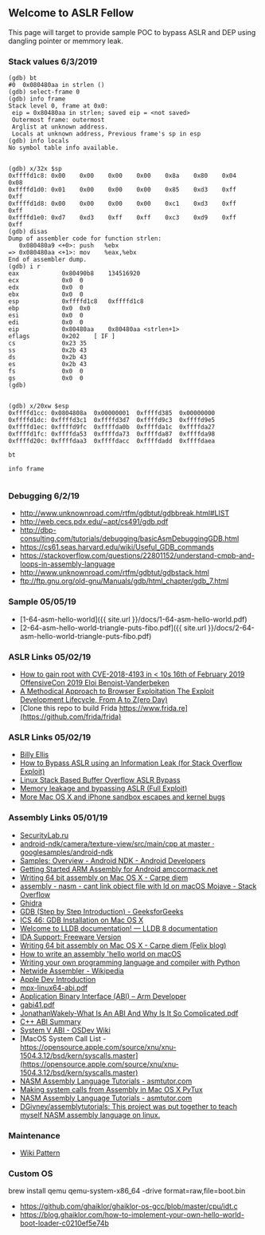 ## Welcome to ASLR Fellow

This page will target to provide sample POC to bypass ASLR and DEP using dangling pointer or memmory leak.

### Stack values 6/3/2019

```
(gdb) bt
#0  0x080480aa in strlen ()
(gdb) select-frame 0
(gdb) info frame
Stack level 0, frame at 0x0:
 eip = 0x80480aa in strlen; saved eip = <not saved>
 Outermost frame: outermost
 Arglist at unknown address.
 Locals at unknown address, Previous frame's sp in esp
(gdb) info locals
No symbol table info available.


(gdb) x/32x $sp
0xffffd1c8:	0x00	0x00	0x00	0x00	0x8a	0x80	0x04	0x08
0xffffd1d0:	0x01	0x00	0x00	0x00	0x85	0xd3	0xff	0xff
0xffffd1d8:	0x00	0x00	0x00	0x00	0xc1	0xd3	0xff	0xff
0xffffd1e0:	0xd7	0xd3	0xff	0xff	0xc3	0xd9	0xff	0xff
(gdb) disas
Dump of assembler code for function strlen:
   0x080480a9 <+0>:	push   %ebx
=> 0x080480aa <+1>:	mov    %eax,%ebx
End of assembler dump.
(gdb) i r
eax            0x80490b8	134516920
ecx            0x0	0
edx            0x0	0
ebx            0x0	0
esp            0xffffd1c8	0xffffd1c8
ebp            0x0	0x0
esi            0x0	0
edi            0x0	0
eip            0x80480aa	0x80480aa <strlen+1>
eflags         0x202	[ IF ]
cs             0x23	35
ss             0x2b	43
ds             0x2b	43
es             0x2b	43
fs             0x0	0
gs             0x0	0
(gdb) 


(gdb) x/20xw $esp
0xffffd1cc:	0x0804808a	0x00000001	0xffffd385	0x00000000
0xffffd1dc:	0xffffd3c1	0xffffd3d7	0xffffd9c3	0xffffd9e5
0xffffd1ec:	0xffffd9fc	0xffffda0b	0xffffda1c	0xffffda27
0xffffd1fc:	0xffffda53	0xffffda73	0xffffda87	0xffffda98
0xffffd20c:	0xffffdaa3	0xffffdacc	0xffffdadd	0xffffdaea

bt

info frame


```

### Debugging 6/2/19

* http://www.unknownroad.com/rtfm/gdbtut/gdbbreak.html#LIST
* http://web.cecs.pdx.edu/~apt/cs491/gdb.pdf
* http://dbp-consulting.com/tutorials/debugging/basicAsmDebuggingGDB.html
* https://cs61.seas.harvard.edu/wiki/Useful_GDB_commands
* https://stackoverflow.com/questions/22801152/understand-cmpb-and-loops-in-assembly-language
* http://www.unknownroad.com/rtfm/gdbtut/gdbstack.html
* ftp://ftp.gnu.org/old-gnu/Manuals/gdb/html_chapter/gdb_7.html


### Sample 05/05/19

* [1-64-asm-hello-world]({{ site.url }}/docs/1-64-asm-hello-world.pdf)
* [2-64-asm-hello-world-triangle-puts-fibo.pdf]({{ site.url }}/docs/2-64-asm-hello-world-triangle-puts-fibo.pdf)

### ASLR Links 05/02/19
- [How to gain root with CVE-2018-4193 in < 10s 16th of February 2019 OffensiveCon 2019 Eloi Benoist-Vanderbeken](https://www.synacktiv.com/ressources/OffensiveCon_2019_macOS_how_to_gain_root_with_CVE-2018-4193_in_10s.pdf)
- [A Methodical Approach to Browser Exploitation The Exploit Development Lifecycle, From A to Z(ero Day)](https://blog.ret2.io/2018/06/05/pwn2own-2018-exploit-development/)
- [Clone this repo to build Frida https://www.frida.re](https://github.com/frida/frida)

### ASLR Links 05/02/19

- [Billy Ellis](https://www.youtube.com/channel/UCk2sx_3FUkKvDGlIhdUQa8A)
- [How to Bypass ASLR using an Information Leak (for Stack Overflow Exploit)](https://www.youtube.com/watch?v=Pht6y4p63SE)
- [Linux Stack Based Buffer Overflow ASLR Bypass](https://www.youtube.com/watch?v=GddYLYlaclY)
- [Memory leakage and bypassing ASLR (Full Exploit)](https://cyrussh.com/?p=239)
- [More Mac OS X and iPhone sandbox escapes and kernel bugs](https://googleprojectzero.blogspot.com/2014/10/more-mac-os-x-and-iphone-sandbox.html)


### Assembly Links 05/01/19

- [SecurityLab.ru](https://www.securitylab.ru)
- [android-ndk/camera/texture-view/src/main/cpp at master · googlesamples/android-ndk](https://github.com/googlesamples/android-ndk/tree/master/camera/texture-view/src/main/cpp)
- [Samples: Overview - Android NDK - Android Developers](https://developer.android.com/ndk/samples)
- [Getting Started ARM Assembly for Android amccormack.net](https://developer.android.com/ndk)
- [Writing 64 bit assembly on Mac OS X - Carpe diem](http://www.idryman.org/blog/2014/12/02/writing-64-bit-assembly-on-mac-os-x/)
- [assembly - nasm - cant link object file with ld on macOS Mojave - Stack Overflow](https://stackoverflow.com/questions/52830484/nasm-cant-link-object-file-with-ld-on-macos-mojave?noredirect=1&lq=1)
- [Ghidra](https://www.nsa.gov/resources/everyone/ghidra)
- [GDB (Step by Step Introduction) - GeeksforGeeks](https://www.geeksforgeeks.org/gdb-step-by-step-introduction/)
- [ICS 46: GDB Installation on Mac OS X](https://www.ics.uci.edu/~pattis/common/handouts/macmingweclipse/allexperimental/mac-gdb-install.html)
- [Welcome to LLDB documentation! — LLDB 8 documentation](https://lldb.llvm.org/)
- [IDA Support: Freeware Version](https://www.hex-rays.com/products/ida/support/download_freeware.shtml)
- [Writing 64 bit assembly on Mac OS X - Carpe diem (Felix blog)](http://www.idryman.org/blog/2014/12/02/writing-64-bit-assembly-on-mac-os-x/)
- [How to write an assembly &#39;hello world on macOS](https://jameshfisher.com/2017/02/20/macos-assembly-hello-world/)
- [Writing your own programming language and compiler with Python](https://blog.usejournal.com/writing-your-own-programming-language-and-compiler-with-python-a468970ae6df)
- [Netwide Assembler - Wikipedia](https://en.wikipedia.org/wiki/Netwide_Assembler)
- [Apple Dev Introduction](https://developer.apple.com/library/archive/documentation/DeveloperTools/Reference/Assembler/000-Introduction/introduction.html#//apple_ref/doc/uid/TP30000851)
- [mpx-linux64-abi.pdf](https://software.intel.com/sites/default/files/article/402129/mpx-linux64-abi.pd)
- [Application Binary Interface (ABI) – Arm Developer](https://developer.arm.com/architectures/system-architectures/software-standards/abi)
- [gabi41.pdf](http://www.sco.com/developers/devspecs/gabi41.pdf)
- [JonathanWakely-What Is An ABI And Why Is It So Complicated.pdf](https://accu.org/content/conf2015/JonathanWakely-What%20Is%20An%20ABI%20And%20Why%20Is%20It%20So%20Complicated.pdf)
- [C++ ABI Summary](https://itanium-cxx-abi.github.io/cxx-abi/)
- [System V ABI - OSDev Wiki](https://wiki.osdev.org/System_V_ABI)
- [MacOS System Call List - https://opensource.apple.com/source/xnu/xnu-1504.3.12/bsd/kern/syscalls.master](https://opensource.apple.com/source/xnu/xnu-1504.3.12/bsd/kern/syscalls.master)
- [NASM Assembly Language Tutorials - asmtutor.com](https://asmtutor.com/#lesson1)
- [Making system calls from Assembly in Mac OS X PyTux](https://filippo.io/making-system-calls-from-assembly-in-mac-os-x/)
- [NASM Assembly Language Tutorials - asmtutor.com](https://asmtutor.com/)
- [DGivney/assemblytutorials: This project was put together to teach myself NASM assembly language on linux.](https://github.com/DGivney/assemblytutorials)

### Maintenance

- [Wiki Pattern](/pattern)

### Custom OS
brew install qemu
qemu-system-x86_64 -drive format=raw,file=boot.bin

* https://github.com/ghaiklor/ghaiklor-os-gcc/blob/master/cpu/idt.c
* https://blog.ghaiklor.com/how-to-implement-your-own-hello-world-boot-loader-c0210ef5e74b



